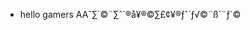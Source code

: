 - hello gamers AAˆ∑´©¨∑ˆ´®å¥®©∑£¢¥®ƒˆ´ƒ√©¨ß´¨ƒ´©

<!---
JadNP/JadNP is a ✨ special ✨ repository because its `README.md` (this file) appears on your GitHub profile.
You can click the Preview link to take a look at your changes.
--->
